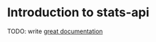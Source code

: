 # Introduction to stats-api

TODO: write [great documentation](http://jacobian.org/writing/great-documentation/what-to-write/)

